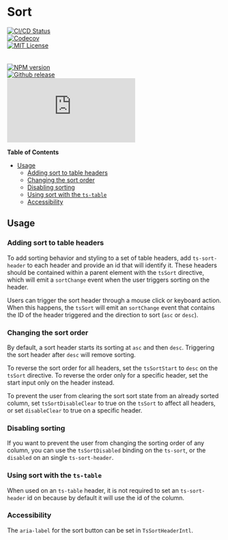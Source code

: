 <h1>Sort</h1>

[![CI/CD Status][github-action-badge]][github-action-link]  
[![Codecov][codecov-badge]][codecov-project]  
[![MIT License][license-image]][license-url]  
<br>  
[![NPM version][npm-version-image]][npm-package]  
[![Github release][gh-release-badge]][gh-releases]  
[![Library size][file-size-badge]][raw-distribution-js]

<!-- START doctoc generated TOC please keep comment here to allow auto update -->
<!-- DON'T EDIT THIS SECTION, INSTEAD RE-RUN doctoc TO UPDATE -->
**Table of Contents**

- [Usage](#usage)
  - [Adding sort to table headers](#adding-sort-to-table-headers)
  - [Changing the sort order](#changing-the-sort-order)
  - [Disabling sorting](#disabling-sorting)
  - [Using sort with the `ts-table`](#using-sort-with-the-ts-table)
  - [Accessibility](#accessibility)

<!-- END doctoc generated TOC please keep comment here to allow auto update -->

## Usage

### Adding sort to table headers

To add sorting behavior and styling to a set of table headers, add `ts-sort-header` to each header
and provide an id that will identify it. These headers should be contained within a parent element
with the `tsSort` directive, which will emit a `sortChange` event when the user triggers sorting
on the header.

Users can trigger the sort header through a mouse click or keyboard action. When this happens, the
`tsSort` will emit an `sortChange` event that contains the ID of the header triggered and the
direction to sort (`asc` or `desc`).


### Changing the sort order

By default, a sort header starts its sorting at `asc` and then `desc`. Triggering the sort header
after `desc` will remove sorting.

To reverse the sort order for all headers, set the `tsSortStart` to `desc` on the `tsSort`
directive. To reverse the order only for a specific header, set the start input only on the header
instead.

To prevent the user from clearing the sort sort state from an already sorted column, set
`tsSortDisableClear` to true on the `tsSort` to affect all headers, or set `disableClear` to true on
a specific header.


### Disabling sorting

If you want to prevent the user from changing the sorting order of any column, you can use the
`tsSortDisabled` binding on the `ts-sort`, or the `disabled` on an single `ts-sort-header`.


### Using sort with the `ts-table`

When used on an `ts-table` header, it is not required to set an `ts-sort-header` id on because by
default it will use the id of the column.


### Accessibility

The `aria-label` for the sort button can be set in `TsSortHeaderIntl`.


<!-- Links -->
[license-url]:         https://github.com/GetTerminus/terminus-oss/blob/master/LICENSE
[license-image]:       http://img.shields.io/badge/license-MIT-blue.svg
[codecov-project]:     https://codecov.io/gh/GetTerminus/terminus-oss
[codecov-badge]:       https://codecov.io/gh/GetTerminus/terminus-oss/branch/master/graph/badge.svg
[npm-version-image]:   http://img.shields.io/npm/v/@terminus/ui-sort.svg
[npm-package]:         https://www.npmjs.com/package/@terminus/ui-sort
[gh-release-badge]:    https://img.shields.io/github/release/GetTerminus/terminus-oss.svg
[gh-releases]:         https://github.com/GetTerminus/terminus-ui/releases/
[github-action-badge]: https://github.com/GetTerminus/terminus-oss/workflows/CI%20Release/badge.svg
[github-action-link]:  https://github.com/GetTerminus/terminus-oss/actions?query=workflow%3A%22CI+Release%22
[file-size-badge]:     http://img.badgesize.io/https://unpkg.com/@terminus/ui-sort/bundles/terminus-ui-sort.umd.min.js?compression=gzip
[raw-distribution-js]: https://unpkg.com/@terminus/ui-sort/bundles/terminus-ui-sort.umd.js
